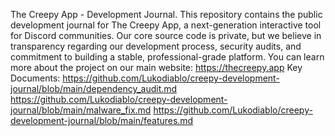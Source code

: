 The Creepy App - Development Journal.
This repository contains the public development journal for The Creepy App, a next-generation interactive tool for Discord communities.
Our core source code is private, but we believe in transparency regarding our development process, security audits, and commitment to building a stable, professional-grade platform.
You can learn more about the project on our main website: https://thecreepy.app
Key Documents:
https://github.com/Lukodiablo/creepy-development-journal/blob/main/dependency_audit.md
https://github.com/Lukodiablo/creepy-development-journal/blob/main/malware_fix.md
https://github.com/Lukodiablo/creepy-development-journal/blob/main/features.md
